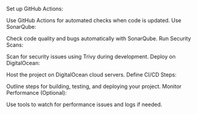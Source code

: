 Set up GitHub Actions:

Use GitHub Actions for automated checks when code is updated.
Use SonarQube:

Check code quality and bugs automatically with SonarQube.
Run Security Scans:

Scan for security issues using Trivy during development.
Deploy on DigitalOcean:

Host the project on DigitalOcean cloud servers.
Define CI/CD Steps:

Outline steps for building, testing, and deploying your project.
Monitor Performance (Optional):

Use tools to watch for performance issues and logs if needed.
